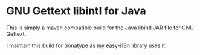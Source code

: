 # GNU Gettext libintl for Java

This is simply a maven compatible build for the Java libintl JAR file for
GNU Gettext.

I maintain this build for Sonatype as my 
[easy-i18n](https://github.com/awkay/easy-i18n) library uses it.
